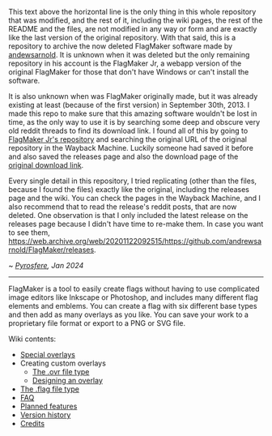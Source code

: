This text above the horizontal line is the only thing in this whole repository that was modified, and the rest of it, including the wiki pages, the rest of the README and the files, are not modified in any way or form and are exactly like the last version of the original repository. With that said, this is a repository to archive the now deleted FlagMaker software made by [andewsarnold](https://github.com/andrewsarnold). It is unknown when it was deleted but the only remaining repository in his account is the FlagMaker Jr, a webapp version of the original FlagMaker for those that don't have Windows or can't install the software.

It is also unknown when was FlagMaker originally made, but it was already existing at least (because of the first version) in September 30th, 2013. I made this repo to make sure that this amazing software wouldn't be lost in time, as the only way to use it is by searching some deep and obscure very old reddit threads to find its download link. I found all of this by going to [FlagMaker Jr's repository](https://github.com/andrewsarnold/FlagMaker-Jr) and searching the original URL of the original repository in the Wayback Machine. Luckily someone had saved it before and also saved the releases page and also the download page of the [original download link](https://web.archive.org/web/20201122092539/https://codeload.github.com/andrewsarnold/FlagMaker/tar.gz/v1.7).

Every single detail in this repository, I tried replicating (other than the files, because I found the files) exactly like the original, including the releases page and the wiki. You can check the pages in the Wayback Machine, and I also recommend that to read the release's reddit posts, that are now deleted. One observation is that I only included the latest release on the releases page because I didn't have time to re-make them. In case you want to see them, https://web.archive.org/web/20201122092515/https://github.com/andrewsarnold/FlagMaker/releases.

~ _[Pyrosfere](https://github.com/pyrosfere), Jan 2024_

---

FlagMaker is a tool to easily create flags without having to use complicated image editors like Inkscape or Photoshop, and includes many different flag elements and emblems. You can create a flag with six different base types and then add as many overlays as you like. You can save your work to a proprietary file format or export to a PNG or SVG file.

Wiki contents:

* [Special overlays](https://github.com/andrewsarnold/FlagMaker/wiki/Special-overlays)
* Creating custom overlays
    * [The .ovr file type](https://github.com/andrewsarnold/FlagMaker/wiki/The-.ovr-file-type)
    * [Designing an overlay](https://github.com/andrewsarnold/FlagMaker/wiki/Designing-an-overlay)
* [The .flag file type](https://github.com/andrewsarnold/FlagMaker/wiki/The-.flag-file-type)
* [FAQ](https://github.com/andrewsarnold/FlagMaker/wiki/FAQ)
* [Planned features](https://github.com/andrewsarnold/FlagMaker/wiki/Planned-features)
* [Version history](https://github.com/andrewsarnold/FlagMaker/wiki/Version-history)
* [Credits](https://github.com/andrewsarnold/FlagMaker/wiki/Credits)

